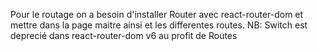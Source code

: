 
Pour le routage on a besoin d'installer Router avec react-router-dom et mettre  <BrowserRouter> dans la page maitre ainsi <Routes> et les differentes routes.
NB: Switch est deprecié dans react-router-dom v6 au profit de Routes